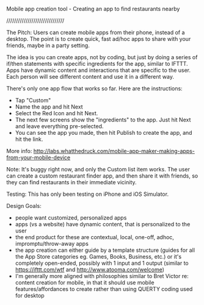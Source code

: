 Mobile app creation tool - Creating an app to find restaurants nearby

//////////////////////////////

The Pitch:
Users can create mobile apps from their phone, instead of a desktop.  The point is to create quick, fast ad/hoc apps to share with your friends, maybe in a party setting.

The idea is you can create apps, not by coding, but just by doing a series of if/then statements with specific ingredients for the app, similar to IFTTT.  Apps have dynamic content and interactions that are specific to the user.  Each person will see different content and use it in a different way.

There's only one app flow that works so far.  Here are the instructions:
- Tap "Custom"
- Name the app and hit Next
- Select the Red Icon and hit Next.
- The next few screens show the "ingredients" to the app. Just hit Next and leave everything pre-selected.
- You can see the app you made, then hit Publish to create the app, and hit the link.

More info:
http://labs.whatthedruck.com/mobile-app-maker-making-apps-from-your-mobile-device

Note:
It's buggy right now, and only the Custom list item works.  The user can create a custom restaurant finder app, and then share it with friends, so they can find restaurants in their immediate vicinity.

Testing:
This has only been testing on iPhone and iOS Simulator.

Design Goals:
- people want customized, personalized apps
- apps (vs a website) have dynamic content, that is personalized to the user
- the end product for these are contextual, local, one-off, adhoc, impromptu/throw-away apps
- the app creation can either guide by a template structure (guides for all the App Store categories eg. Games, Books, Business, etc.) or it's completely open-ended, possibly with 1 input and 1 output (similar to https://ifttt.com/wtf and http://www.atooma.com/welcome)
- I'm generally more aligned with philosophies similar to Bret Victor re: content creation for mobile, in that it should use mobile features/affordances to create rather than using QUERTY coding used for desktop

